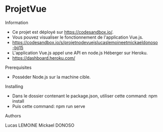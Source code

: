 # ProjetVue

Information

* Ce projet est déployé sur https://codesandbox.io/.
* Vous pouvez visualiser le fonctionnement de l'application Vue.js.
* https://codesandbox.io/s/projetnodevuejslucaslemoineetmickaeldonoso-bjj15
* L'application Vue.js appel une API en node.js Héberger sur Heroku.
* https://dashboard.heroku.com/


Prerequisites

* Posséder Node.js sur la machine cible.

Installing

* Dans le dossier contenant le package.json, utiliser cette command: npm install
* Puis cette command: npm run serve

Authors

Lucas LEMOINE
Mickael DONOSO
